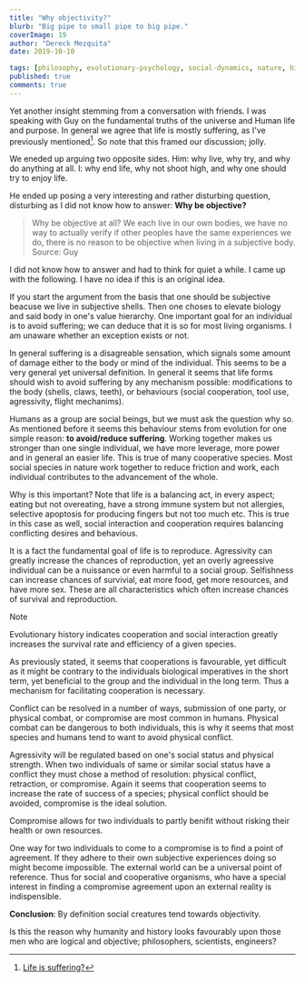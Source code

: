 ```yaml
---
title: "Why objectivity?"
blurb: "Big pipe to small pipe to big pipe."
coverImage: 19
author: "Dereck Mezquita"
date: 2019-10-10

tags: [philosophy, evolutionary-psychology, social-dynamics, nature, history]
published: true
comments: true
---
```


Yet another insight stemming from a conversation with friends. I was speaking with Guy on the fundamental truths of the universe and Human life and purpose. In general we agree that life is mostly suffering, as I've previously mentioned[^1]. So note that this framed our discussion; jolly.

[^1]: [Life is suffering?](/blog/20191007_life-is-suffering)

We eneded up arguing two opposite sides. Him: why live, why try, and why do anything at all. I: why end life, why not shoot high, and why one should try to enjoy life. 

He ended up posing a very interesting and rather disturbing question, disturbing as I did not know how to answer: **Why be objective?**

> Why be objective at all? We each live in our own bodies, we have no way to actually verify if other peoples have the same experiences we do, there is no reason to be objective when living in a subjective body.
Source: Guy

I did not know how to answer and had to think for quiet a while. I came up with the following. I have no idea if this is an original idea.

If you start the argument from the basis that one should be subjective beacuse we live in subjective shells. Then one choses to elevate biology and said body in one's value hierarchy. One important goal for an individual is to avoid suffering; we can deduce that it is so for most living organisms. I am unaware whether an exception exists or not.

In general suffering is a disagreable sensation, which signals some amount of damage either to the body or mind of the individual. This seems to be a very general yet universal definition. In general it seems that life forms should wish to avoid suffering by any mechanism possible: modifications to the body (shells, claws, teeth), or behaviours (social cooperation, tool use, agressivity, flight mechanims).

Humans as a group are social beings, but we must ask the question why so. As mentioned before it seems this behaviour stems from evolution for one simple reason: **to avoid/reduce suffering**. Working together makes us stronger than one single individual, we have more leverage, more power and in general an easier life. This is true of many cooperative species. Most social species in nature work together to reduce friction and work, each individual contributes to the advancement of the whole.

Why is this important? Note that life is a balancing act, in every aspect; eating but not overeating, have a strong immune system but not allergies, selective apoptosis for producing fingers but not too much etc. This is true in this case as well, social interaction and cooperation requires balancing conflicting desires and behavious.

It is a fact the fundamental goal of life is to reproduce. Agressivity can greatly increase the chances of reproduction, yet an overly agreessive individual can be a nuissance or even harmful to a social group. Selfishness can increase chances of survivial, eat more food, get more resources, and have more sex. These are all characteristics which often increase chances of survival and reproduction.

> [!NOTE]
> Evolutionary history indicates cooperation and social interaction greatly increases the survival rate and efficiency of a given species.

As previously stated, it seems that cooperations is favourable, yet difficult as it might be contrary to the individuals biological imperatives in the short term, yet beneficial to the group and the individual in the long term. Thus a mechanism for facilitating cooperation is necessary. 

Conflict can be resolved in a number of ways, submission of one party, or physical combat, or compromise are most common in humans. Physical combat can be dangerous to both individuals, this is why it seems that most species and humans tend to want to avoid physical conflict.

Agressivity will be regulated based on one's social status and physical strength. When two individuals of same or similar social status have a conflict they must chose a method of resolution: physical conflict, retraction, or compromise. Again it seems that cooperation seems to increase the rate of success of a species; physical conflict should be avoided, compromise is the ideal solution.

Compromise allows for two individuals to partly benifit without risking their health or own resources.

One way for two individuals to come to a compromise is to find a point of agreement. If they adhere to their own subjective experiences doing so might become impossible. The external world can be a universal point of reference. Thus for social and cooperative organisms, who have a special interest in finding a compromise agreement upon an external reality is indispensible.

**Conclusion**: By definition social creatures tend towards objectivity.

Is this the reason why humanity and history looks favourably upon those men who are logical and objective; philosophers, scientists, engineers?